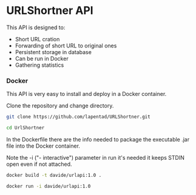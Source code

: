 # URLShortner API
This API is designed to:

  - Short URL cration
  - Forwarding of short URL to original ones
  - Persistent storage in database
  - Can be run in Docker
  - Gathering statistics

### Docker
This API is very easy to install and deploy in a Docker container.

Clone the repository and change directory.

```sh
git clone https://github.com/lapentad/URLShortner.git

cd UrlShortner
```
In the Dockerfile there are the info needed to package the executable .jar file into the Docker container.

Note the -i ("- interactive") parameter in run it's needed it keeps STDIN open even if not attached.
```sh
docker build -t davide/urlapi:1.0 .

docker run -i davide/urlapi:1.0
```
